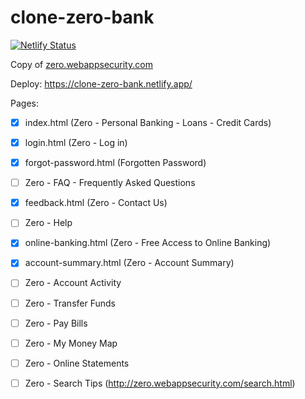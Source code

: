 # clone-zero-bank
[![Netlify Status](https://api.netlify.com/api/v1/badges/932fbd03-2607-4f2b-afd8-fdffa7045adf/deploy-status)](https://app.netlify.com/sites/clone-zero-bank/deploys)

Сopy of [zero.webappsecurity.com](http://zero.webappsecurity.com)

Deploy: https://clone-zero-bank.netlify.app/

Pages:
* [x] index.html (Zero - Personal Banking - Loans - Credit Cards)
* [x] login.html (Zero - Log in)
* [x] forgot-password.html (Forgotten Password)

* [ ] Zero - FAQ - Frequently Asked Questions
* [x] feedback.html (Zero - Contact Us)
* [ ] Zero - Help
* [x] online-banking.html (Zero - Free Access to Online Banking)
* [x] account-summary.html (Zero - Account Summary)
* [ ] Zero - Account Activity
* [ ] Zero - Transfer Funds
* [ ] Zero - Pay Bills
* [ ] Zero - My Money Map
* [ ] Zero - Online Statements
* [ ] Zero - Search Tips (http://zero.webappsecurity.com/search.html)
